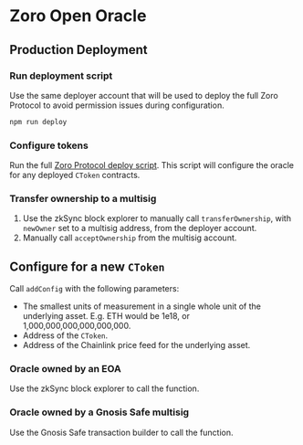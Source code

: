# Zoro Open Oracle

## Production Deployment

### Run deployment script

Use the same deployer account that will be used to deploy the full Zoro Protocol to avoid permission issues during configuration.

```bash
npm run deploy
```

### Configure tokens

Run the full [Zoro Protocol deploy script](https://github.com/zoro-protocol/zoro-protocol/tree/master/zksync). This script will configure the oracle for any deployed `CToken` contracts.

### Transfer ownership to a multisig

1. Use the zkSync block explorer to manually call `transferOwnership`, with `newOwner` set to a multisig address, from the deployer account.
2. Manually call `acceptOwnership` from the multisig account.

## Configure for a new `CToken`

Call `addConfig` with the following parameters:

- The smallest units of measurement in a single whole unit of the underlying asset.
  E.g. ETH would be 1e18, or 1,000,000,000,000,000,000.
- Address of the `CToken`.
- Address of the Chainlink price feed for the underlying asset.

### Oracle owned by an EOA

Use the zkSync block explorer to call the function.

### Oracle owned by a Gnosis Safe multisig

Use the Gnosis Safe transaction builder to call the function.
